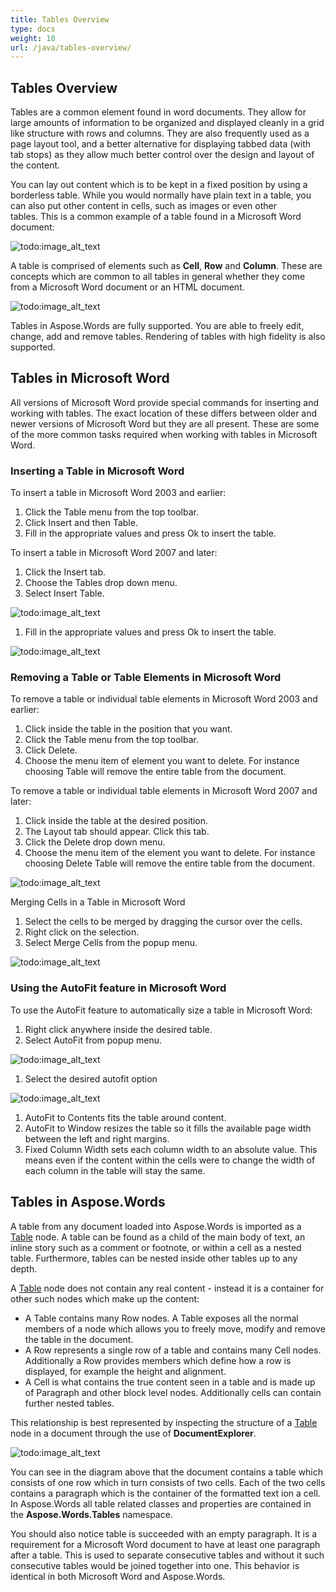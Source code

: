 ```yaml
---
title: Tables Overview
type: docs
weight: 10
url: /java/tables-overview/
---
```


## **Tables Overview**
Tables are a common element found in word documents. They allow for large amounts of information to be organized and displayed cleanly in a grid like structure with rows and columns. They are also frequently used as a page layout tool, and a better alternative for displaying tabbed data (with tab stops) as they allow much better control over the design and layout of the content.

You can lay out content which is to be kept in a fixed position by using a borderless table. While you would normally have plain text in a table, you can also put other content in cells, such as images or even other tables. This is a common example of a table found in a Microsoft Word document:

![todo:image_alt_text](tables-overview_1.png)

A table is comprised of elements such as **Cell**, **Row** and **Column**. These are concepts which are common to all tables in general whether they come from a Microsoft Word document or an HTML document.

![todo:image_alt_text](tables-overview_2.png)

Tables in Aspose.Words are fully supported. You are able to freely edit, change, add and remove tables. Rendering of tables with high fidelity is also supported.
## **Tables in Microsoft Word**
All versions of Microsoft Word provide special commands for inserting and working with tables. The exact location of these differs between older and newer versions of Microsoft Word but they are all present. These are some of the more common tasks required when working with tables in Microsoft Word.
### **Inserting a Table in Microsoft Word**
To insert a table in Microsoft Word 2003 and earlier:

1. Click the Table menu from the top toolbar.
1. Click Insert and then Table.
1. Fill in the appropriate values and press Ok to insert the table.

To insert a table in Microsoft Word 2007 and later:

1. Click the Insert tab.
1. Choose the Tables drop down menu.
1. Select Insert Table. 

![todo:image_alt_text](tables-overview_3.png)

1. Fill in the appropriate values and press Ok to insert the table. 

![todo:image_alt_text](tables-overview_4.png)
### **Removing a Table or Table Elements in Microsoft Word**
To remove a table or individual table elements in Microsoft Word 2003 and earlier:

1. Click inside the table in the position that you want.
1. Click the Table menu from the top toolbar.
1. Click Delete.
1. Choose the menu item of element you want to delete. For instance choosing Table will remove the entire table from the document.

To remove a table or individual table elements in Microsoft Word 2007 and later:

1. Click inside the table at the desired position.
1. The Layout tab should appear. Click this tab.
1. Click the Delete drop down menu.
1. Choose the menu item of the element you want to delete. For instance choosing Delete Table will remove the entire table from the document. 

![todo:image_alt_text](tables-overview_5.png)

Merging Cells in a Table in Microsoft Word

1. Select the cells to be merged by dragging the cursor over the cells.
1. Right click on the selection.
1. Select Merge Cells from the popup menu. 

![todo:image_alt_text](tables-overview_6.png)
### **Using the AutoFit feature in Microsoft Word**
To use the AutoFit feature to automatically size a table in Microsoft Word:

1. Right click anywhere inside the desired table.
1. Select AutoFit from popup menu. 

![todo:image_alt_text](tables-overview_7.png)

1. Select the desired autofit option 

![todo:image_alt_text](tables-overview_8.png)

1. AutoFit to Contents fits the table around content.
1. AutoFit to Window resizes the table so it fills the available page width between the left and right margins.
1. Fixed Column Width sets each column width to an absolute value. This means even if the content within the cells were to change the width of each column in the table will stay the same.
## **Tables in Aspose.Words**
A table from any document loaded into Aspose.Words is imported as a [Table](http://www.aspose.com/api/java/words/com.aspose.words/classes/Table) node. A table can be found as a child of the main body of text, an inline story such as a comment or footnote, or within a cell as a nested table. Furthermore, tables can be nested inside other tables up to any depth.

A [Table](http://www.aspose.com/api/java/words/com.aspose.words/classes/Table) node does not contain any real content - instead it is a container for other such nodes which make up the content:

- A Table contains many Row nodes. A Table exposes all the normal members of a node which allows you to freely move, modify and remove the table in the document.
- A Row represents a single row of a table and contains many Cell nodes. Additionally a Row provides members which define how a row is displayed, for example the height and alignment.
- A Cell is what contains the true content seen in a table and is made up of Paragraph and other block level nodes. Additionally cells can contain further nested tables.

This relationship is best represented by inspecting the structure of a [Table](http://www.aspose.com/api/java/words/com.aspose.words/classes/Table) node in a document through the use of **DocumentExplorer**. 

![todo:image_alt_text](tables-overview_9.png)

You can see in the diagram above that the document contains a table which consists of one row which in turn consists of two cells. Each of the two cells contains a paragraph which is the container of the formatted text ion a cell. In Aspose.Words all table related classes and properties are contained in the **Aspose.Words.Tables** namespace.

You should also notice table is succeeded with an empty paragraph. It is a requirement for a Microsoft Word document to have at least one paragraph after a table. This is used to separate consecutive tables and without it such consecutive tables would be joined together into one. This behavior is identical in both Microsoft Word and Aspose.Words.
